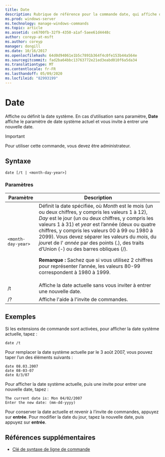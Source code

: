 ```yaml
---
title: Date
description: Rubrique de référence pour la commande date, qui affiche ou définit la date système. En cas d’utilisation sans paramètre,
ms.prod: windows-server
ms.technology: manage-windows-commands
ms.topic: article
ms.assetid: ce6700fb-32f9-4350-a1af-5aee61d4448c
author: coreyp-at-msft
ms.author: coreyp
manager: dongill
ms.date: 10/16/2017
ms.openlocfilehash: 64d0d94061e1b5c7891b364f4c0fe153b44a564e
ms.sourcegitcommit: fad2ba64bbc13763772e21ed3eabd010f6a5da34
ms.translationtype: MT
ms.contentlocale: fr-FR
ms.lasthandoff: 05/09/2020
ms.locfileid: "82993199"
---
```

# <a name="date"></a>Date

Affiche ou définit la date système. En cas d’utilisation sans paramètre, **Date** affiche le paramètre de date système actuel et vous invite à entrer une nouvelle date.

>[!IMPORTANT]
> Pour utiliser cette commande, vous devez être administrateur.

## <a name="syntax"></a>Syntaxe

```
date [/t | <month-day-year>]
```

### <a name="parameters"></a>Paramètres

| Paramètre | Description |
| --------- | ----------- |
| `<month-day-year>` | Définit la date spécifiée, où *Month* est le mois (un ou deux chiffres, y compris les valeurs 1 à 12), *Day* est le jour (un ou deux chiffres, y compris les valeurs 1 à 31) et *year* est l’année (deux ou quatre chiffres, y compris les valeurs 00 à 99 ou 1980 à 2099). Vous devez séparer les valeurs du *mois*, du *jour*et de l' *année* par des points (.), des traits d’Union (-) ou des barres obliques (/).<p>**Remarque :** Sachez que si vous utilisez 2 chiffres pour représenter l’année, les valeurs 80-99 correspondent à 1980 à 1999. |
| /t | Affiche la date actuelle sans vous inviter à entrer une nouvelle date. |
| /? | Affiche l'aide à l'invite de commandes. |

## <a name="examples"></a>Exemples

Si les extensions de commande sont activées, pour afficher la date système actuelle, tapez :

```
date /t
```

Pour remplacer la date système actuelle par le 3 août 2007, vous pouvez taper l’un des éléments suivants :

```
date 08.03.2007
date 08-03-07
date 8/3/07
```

Pour afficher la date système actuelle, puis une invite pour entrer une nouvelle date, tapez :

```
The current date is: Mon 04/02/2007
Enter the new date: (mm-dd-yyyy)
```

Pour conserver la date actuelle et revenir à l’invite de commandes, appuyez sur **entrée**. Pour modifier la date du jour, tapez la nouvelle date, puis appuyez sur **entrée**.

## <a name="additional-references"></a>Références supplémentaires

- [Clé de syntaxe de ligne de commande](command-line-syntax-key.md)